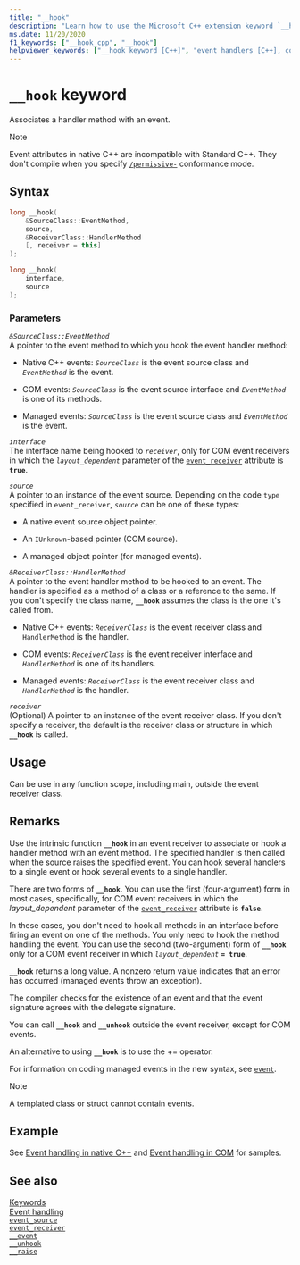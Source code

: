 ```yaml
---
title: "__hook"
description: "Learn how to use the Microsoft C++ extension keyword `__hook` for native event handling."
ms.date: 11/20/2020
f1_keywords: ["__hook_cpp", "__hook"]
helpviewer_keywords: ["__hook keyword [C++]", "event handlers [C++], connecting events to"]
---
```

# `__hook` keyword

Associates a handler method with an event.

> [!NOTE]
> Event attributes in native C++ are incompatible with Standard C++. They don't compile when you specify [`/permissive-`](../build/reference/permissive-standards-conformance.md) conformance mode.

## Syntax

```cpp
long __hook(
    &SourceClass::EventMethod,
    source,
    &ReceiverClass::HandlerMethod
    [, receiver = this]
);

long __hook(
    interface,
    source
);
```

### Parameters

*`&SourceClass::EventMethod`*\
A pointer to the event method to which you hook the event handler method:

- Native C++ events: *`SourceClass`* is the event source class and *`EventMethod`* is the event.

- COM events: *`SourceClass`* is the event source interface and *`EventMethod`* is one of its methods.

- Managed events: *`SourceClass`* is the event source class and *`EventMethod`* is the event.

*`interface`*\
The interface name being hooked to *`receiver`*, only for COM event receivers in which the *`layout_dependent`* parameter of the [`event_receiver`](../windows/attributes/event-receiver.md) attribute is **`true`**.

*`source`*\
A pointer to an instance of the event source. Depending on the code `type` specified in `event_receiver`, *`source`* can be one of these types:

- A native event source object pointer.

- An `IUnknown`-based pointer (COM source).

- A managed object pointer (for managed events).

*`&ReceiverClass::HandlerMethod`*\
A pointer to the event handler method to be hooked to an event. The handler is specified as a method of a class or a reference to the same. If you don't specify the class name, **`__hook`** assumes the class is the one it's called from.

- Native C++ events: *`ReceiverClass`* is the event receiver class and `HandlerMethod` is the handler.

- COM events: *`ReceiverClass`* is the event receiver interface and *`HandlerMethod`* is one of its handlers.

- Managed events: *`ReceiverClass`* is the event receiver class and *`HandlerMethod`* is the handler.

*`receiver`*\
(Optional) A pointer to an instance of the event receiver class. If you don't specify a receiver, the default is the receiver class or structure in which **`__hook`** is called.

## Usage

Can be use in any function scope, including main, outside the event receiver class.

## Remarks

Use the intrinsic function **`__hook`** in an event receiver to associate or hook a handler method with an event method. The specified handler is then called when the source raises the specified event. You can hook several handlers to a single event or hook several events to a single handler.

There are two forms of **`__hook`**. You can use the first (four-argument) form in most cases, specifically, for COM event receivers in which the *layout_dependent* parameter of the [`event_receiver`](../windows/attributes/event-receiver.md) attribute is **`false`**.

In these cases, you don't need to hook all methods in an interface before firing an event on one of the methods. You only need to hook the method handling the event. You can use the second (two-argument) form of **`__hook`** only for a COM event receiver in which *`layout_dependent`* **`= true`**.

**`__hook`** returns a long value. A nonzero return value indicates that an error has occurred (managed events throw an exception).

The compiler checks for the existence of an event and that the event signature agrees with the delegate signature.

You can call **`__hook`** and **`__unhook`** outside the event receiver, except for COM events.

An alternative to using **`__hook`** is to use the += operator.

For information on coding managed events in the new syntax, see [`event`](../extensions/event-cpp-component-extensions.md).

> [!NOTE]
> A templated class or struct cannot contain events.

## Example

See [Event handling in native C++](../cpp/event-handling-in-native-cpp.md) and [Event handling in COM](../cpp/event-handling-in-com.md) for samples.

## See also

[Keywords](../cpp/keywords-cpp.md)\
[Event handling](../cpp/event-handling.md)\
[`event_source`](../windows/attributes/event-source.md)\
[`event_receiver`](../windows/attributes/event-receiver.md)\
[`__event`](../cpp/event.md)\
[`__unhook`](../cpp/unhook.md)\
[`__raise`](../cpp/raise.md)
